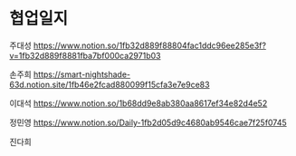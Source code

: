 # 협업일지
주대성
https://www.notion.so/1fb32d889f88804fac1ddc96ee285e3f?v=1fb32d889f8881fba7bf000ca2971b03

손주희
https://smart-nightshade-63d.notion.site/1fb46e2fcad880099f15cfa3e7e9ce83

이대석
https://www.notion.so/1b68dd9e8ab380aa8617ef34e82d4e52

정민영
https://www.notion.so/Daily-1fb2d05d9c4680ab9546cae7f25f0745


진다희

